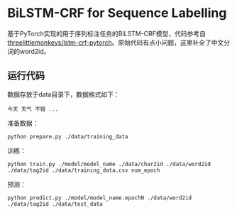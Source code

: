 # BiLSTM-CRF for Sequence Labelling

基于PyTorch实现的用于序列标注任务的BiLSTM-CRF模型，代码参考自[threelittlemonkeys/lstm-crf-pytorch](https://github.com/threelittlemonkeys/lstm-crf-pytorch)。原始代码有点小问题，这里补全了中文分词的word2id。

## 运行代码
数据存放于data目录下，数据格式如下：
```
今天 天气 不错 ...
``` 

准备数据：
```commandline
python prepare.py ./data/training_data
```

训练：
```commandline
python train.py ./model/model_name ./data/char2id ./data/word2id ./data/tag2id ./data/training_data.csv num_epoch
```

预测：
```commandline
python predict.py ./model/model_name.epochN ./data/word2id ./data/tag2id ./data/test_data
```
